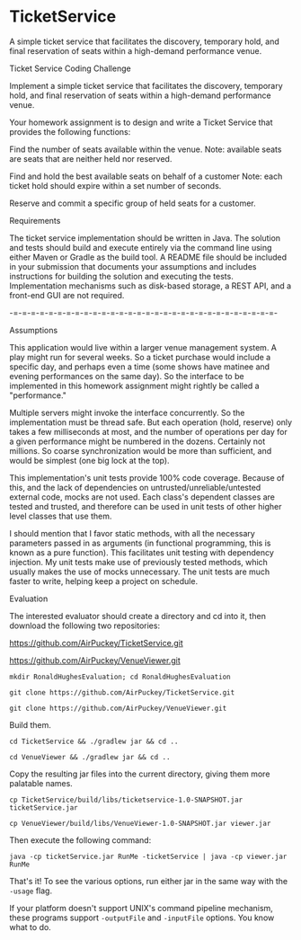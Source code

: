 # TicketService
A simple ticket service that facilitates the discovery, temporary hold, and final reservation of seats within a high-demand performance venue.

Ticket Service Coding Challenge

Implement a simple ticket service that facilitates the discovery,
temporary hold, and final reservation of seats within a high-demand
performance venue.

Your homework assignment is to design and write a Ticket Service
that provides the following functions:

Find the number of seats available within the venue.
Note: available seats are seats that are neither held nor reserved.

Find and hold the best available seats on behalf of a customer
Note: each ticket hold should expire within a set number of seconds.

Reserve and commit a specific group of held seats for a customer.

Requirements

The ticket service implementation should be written in Java.
The solution and tests should build and execute entirely
via the command line using either Maven or Gradle as the build tool.
A README file should be included in your submission that documents
your assumptions and includes instructions for building the solution
and executing the tests.
Implementation mechanisms such as disk-based storage,
a REST API, and a front-end GUI are not required.

-=-=-=-=-=-=-=-=-=-=-=-=-=-=-=-=-=-=-=-=-=-=-=-=-=-=-=-=-=-=-

Assumptions

This application would live within a larger venue management system.
A play might run for several weeks. So a ticket purchase would include
a specific day, and perhaps even a time (some shows have matinee and
evening performances on the same day). So the interface to be implemented
in this homework assignment might rightly be called a "performance."

Multiple servers might invoke the interface concurrently. So the
implementation must be thread safe. But each operation (hold, reserve)
only takes a few milliseconds at most, and the number of operations
per day for a given performance might be numbered in the dozens.
Certainly not millions. So coarse synchronization would be more than
sufficient, and would be simplest (one big lock at the top).

This implementation's unit tests provide 100% code coverage. Because
of this, and the lack of dependencies on untrusted/unreliable/untested
external code, mocks are not used. Each class's dependent classes are
tested and trusted, and therefore can be used in unit tests of other
higher level classes that use them.

I should mention that I favor static methods, with all the necessary
parameters passed in as arguments (in functional programming, this
is known as a pure function). This facilitates unit testing with
dependency injection. My unit tests make use of previously tested methods,
which usually makes the use of mocks unnecessary. The unit tests are much
faster to write, helping keep a project on schedule.


Evaluation

The interested evaluator should create a directory and cd into it,
then download the following two repositories:

https://github.com/AirPuckey/TicketService.git

https://github.com/AirPuckey/VenueViewer.git


`mkdir RonaldHughesEvaluation; cd RonaldHughesEvaluation`

`git clone https://github.com/AirPuckey/TicketService.git`

`git clone https://github.com/AirPuckey/VenueViewer.git`

Build them.

`cd TicketService && ./gradlew jar && cd ..`

`cd VenueViewer && ./gradlew jar && cd ..`

Copy the resulting jar files into the current directory,
giving them more palatable names.

`cp TicketService/build/libs/ticketservice-1.0-SNAPSHOT.jar ticketService.jar`

`cp VenueViewer/build/libs/VenueViewer-1.0-SNAPSHOT.jar viewer.jar`

Then execute the following command:

`java -cp ticketService.jar RunMe -ticketService | java -cp viewer.jar RunMe`

That's it! To see the various options, run either jar in the same way
with the `-usage` flag.

If your platform doesn't support UNIX's command pipeline mechanism,
these programs support `-outputFile` and `-inputFile` options. You know
what to do.
